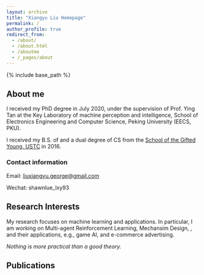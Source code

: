 ```yaml
---
layout: archive
title: "Xiangyu Liu Homepage"
permalink: /
author_profile: true
redirect_from:
  - /about/
  - /about.html
  - /aboutme
  - /_pages/about
---
```


{% include base_path %}

## About me

I received my PhD degree in July 2020, under the supervision of Prof. Ying Tan at the Key Laboratory of machine perception and intelligence, School of Electronics Engineering and Computer Science, Peking University (EECS, PKU).

I received my B.S. of  and a dual degree of CS from the [School of the Gifted Young, USTC](https://en.scgy.ustc.edu.cn/) in 2016.

### Contact information
Email: liuxiangyu.george@gmail.com

Wechat: shawnlue_lxy93

## Research Interests

My research focuses on machine learning and applications. In particular, I am working on Multi-agent Reinforcement Learning, Mechansim Design, , and their applications, e.g., game AI, and e-commerce advertising.

_Nothing is more practical than a good theory._

## Publications
